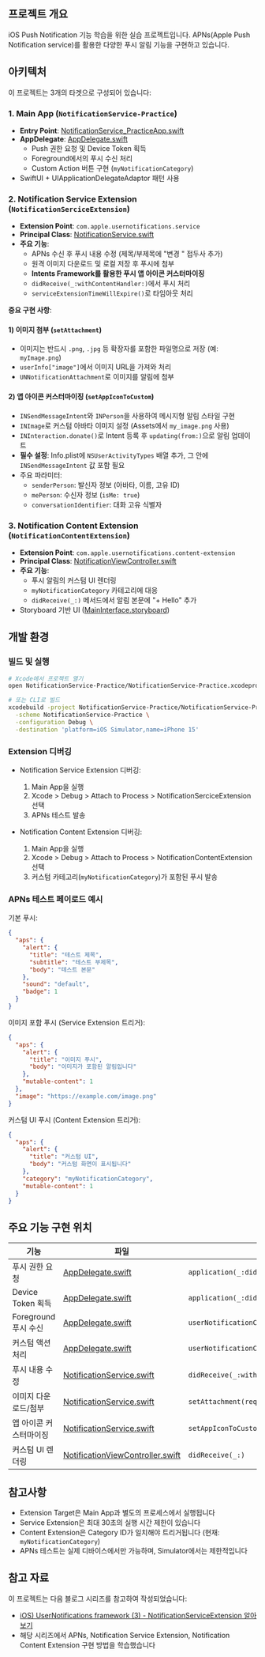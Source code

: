 ## 프로젝트 개요

iOS Push Notification 기능 학습을 위한 실습 프로젝트입니다. APNs(Apple Push Notification service)를 활용한 다양한 푸시 알림 기능을 구현하고 있습니다.

## 아키텍처

이 프로젝트는 3개의 타겟으로 구성되어 있습니다:

### 1. Main App (`NotificationService-Practice`)
- **Entry Point**: [NotificationService_PracticeApp.swift](NotificationService-Practice/NotificationService-Practice/NotificationService_PracticeApp.swift)
- **AppDelegate**: [AppDelegate.swift](NotificationService-Practice/NotificationService-Practice/AppDelegate.swift)
  - Push 권한 요청 및 Device Token 획득
  - Foreground에서의 푸시 수신 처리
  - Custom Action 버튼 구현 (`myNotificationCategory`)
- SwiftUI + UIApplicationDelegateAdaptor 패턴 사용

### 2. Notification Service Extension (`NotificationSerciceExtension`)
- **Extension Point**: `com.apple.usernotifications.service`
- **Principal Class**: [NotificationService.swift](NotificationService-Practice/NotificationSerciceExtension/NotificationService.swift)
- **주요 기능**:
  - APNs 수신 후 푸시 내용 수정 (제목/부제목에 "변경 " 접두사 추가)
  - 원격 이미지 다운로드 및 로컬 저장 후 푸시에 첨부
  - **Intents Framework를 활용한 푸시 앱 아이콘 커스터마이징**
  - `didReceive(_:withContentHandler:)`에서 푸시 처리
  - `serviceExtensionTimeWillExpire()`로 타임아웃 처리

**중요 구현 사항**:

#### 1) 이미지 첨부 (`setAttachment`)
- 이미지는 반드시 `.png`, `.jpg` 등 확장자를 포함한 파일명으로 저장 (예: `myImage.png`)
- `userInfo["image"]`에서 이미지 URL을 가져와 처리
- `UNNotificationAttachment`로 이미지를 알림에 첨부

#### 2) 앱 아이콘 커스터마이징 (`setAppIconToCustom`)
- `INSendMessageIntent`와 `INPerson`을 사용하여 메시지형 알림 스타일 구현
- `INImage`로 커스텀 아바타 이미지 설정 (Assets에서 `my_image.png` 사용)
- `INInteraction.donate()`로 Intent 등록 후 `updating(from:)`으로 알림 업데이트
- **필수 설정**: Info.plist에 `NSUserActivityTypes` 배열 추가, 그 안에 `INSendMessageIntent` 값 포함 필요
- 주요 파라미터:
  - `senderPerson`: 발신자 정보 (아바타, 이름, 고유 ID)
  - `mePerson`: 수신자 정보 (`isMe: true`)
  - `conversationIdentifier`: 대화 고유 식별자

### 3. Notification Content Extension (`NotificationContentExtension`)
- **Extension Point**: `com.apple.usernotifications.content-extension`
- **Principal Class**: [NotificationViewController.swift](NotificationService-Practice/NotificationContentExtension/NotificationViewController.swift)
- **주요 기능**:
  - 푸시 알림의 커스텀 UI 렌더링
  - `myNotificationCategory` 카테고리에 대응
  - `didReceive(_:)` 메서드에서 알림 본문에 "+ Hello" 추가
- Storyboard 기반 UI ([MainInterface.storyboard](NotificationService-Practice/NotificationContentExtension/Base.lproj/MainInterface.storyboard))

## 개발 환경

### 빌드 및 실행
```bash
# Xcode에서 프로젝트 열기
open NotificationService-Practice/NotificationService-Practice.xcodeproj

# 또는 CLI로 빌드
xcodebuild -project NotificationService-Practice/NotificationService-Practice.xcodeproj \
  -scheme NotificationService-Practice \
  -configuration Debug \
  -destination 'platform=iOS Simulator,name=iPhone 15'
```

### Extension 디버깅
- Notification Service Extension 디버깅:
  1. Main App을 실행
  2. Xcode > Debug > Attach to Process > NotificationSerciceExtension 선택
  3. APNs 테스트 발송

- Notification Content Extension 디버깅:
  1. Main App을 실행
  2. Xcode > Debug > Attach to Process > NotificationContentExtension 선택
  3. 커스텀 카테고리(`myNotificationCategory`)가 포함된 푸시 발송

### APNs 테스트 페이로드 예시

기본 푸시:
```json
{
  "aps": {
    "alert": {
      "title": "테스트 제목",
      "subtitle": "테스트 부제목",
      "body": "테스트 본문"
    },
    "sound": "default",
    "badge": 1
  }
}
```

이미지 포함 푸시 (Service Extension 트리거):
```json
{
  "aps": {
    "alert": {
      "title": "이미지 푸시",
      "body": "이미지가 포함된 알림입니다"
    },
    "mutable-content": 1
  },
  "image": "https://example.com/image.png"
}
```

커스텀 UI 푸시 (Content Extension 트리거):
```json
{
  "aps": {
    "alert": {
      "title": "커스텀 UI",
      "body": "커스텀 화면이 표시됩니다"
    },
    "category": "myNotificationCategory",
    "mutable-content": 1
  }
}
```

## 주요 기능 구현 위치

| 기능 | 파일 | 메서드/라인 |
|------|------|------------|
| 푸시 권한 요청 | [AppDelegate.swift](NotificationService-Practice/NotificationService-Practice/AppDelegate.swift) | `application(_:didFinishLaunchingWithOptions:)` |
| Device Token 획득 | [AppDelegate.swift](NotificationService-Practice/NotificationService-Practice/AppDelegate.swift) | `application(_:didRegisterForRemoteNotificationsWithDeviceToken:)` |
| Foreground 푸시 수신 | [AppDelegate.swift](NotificationService-Practice/NotificationService-Practice/AppDelegate.swift) | `userNotificationCenter(_:willPresent:withCompletionHandler:)` |
| 커스텀 액션 처리 | [AppDelegate.swift](NotificationService-Practice/NotificationService-Practice/AppDelegate.swift) | `userNotificationCenter(_:didReceive:withCompletionHandler:)` |
| 푸시 내용 수정 | [NotificationService.swift](NotificationService-Practice/NotificationSerciceExtension/NotificationService.swift) | `didReceive(_:withContentHandler:)` |
| 이미지 다운로드/첨부 | [NotificationService.swift](NotificationService-Practice/NotificationSerciceExtension/NotificationService.swift) | `setAttachment(request:contentHandler:)` |
| 앱 아이콘 커스터마이징 | [NotificationService.swift](NotificationService-Practice/NotificationSerciceExtension/NotificationService.swift) | `setAppIconToCustom(request:contentHandler:)` |
| 커스텀 UI 렌더링 | [NotificationViewController.swift](NotificationService-Practice/NotificationContentExtension/NotificationViewController.swift) | `didReceive(_:)` |

## 참고사항

- Extension Target은 Main App과 별도의 프로세스에서 실행됩니다
- Service Extension은 최대 30초의 실행 시간 제한이 있습니다
- Content Extension은 Category ID가 일치해야 트리거됩니다 (현재: `myNotificationCategory`)
- APNs 테스트는 실제 디바이스에서만 가능하며, Simulator에서는 제한적입니다

## 참고 자료

이 프로젝트는 다음 블로그 시리즈를 참고하여 작성되었습니다:
- [iOS) UserNotifications framework (3) - NotificationServiceExtension 알아보기](https://ios-development.tistory.com/1280)
- 해당 시리즈에서 APNs, Notification Service Extension, Notification Content Extension 구현 방법을 학습했습니다

